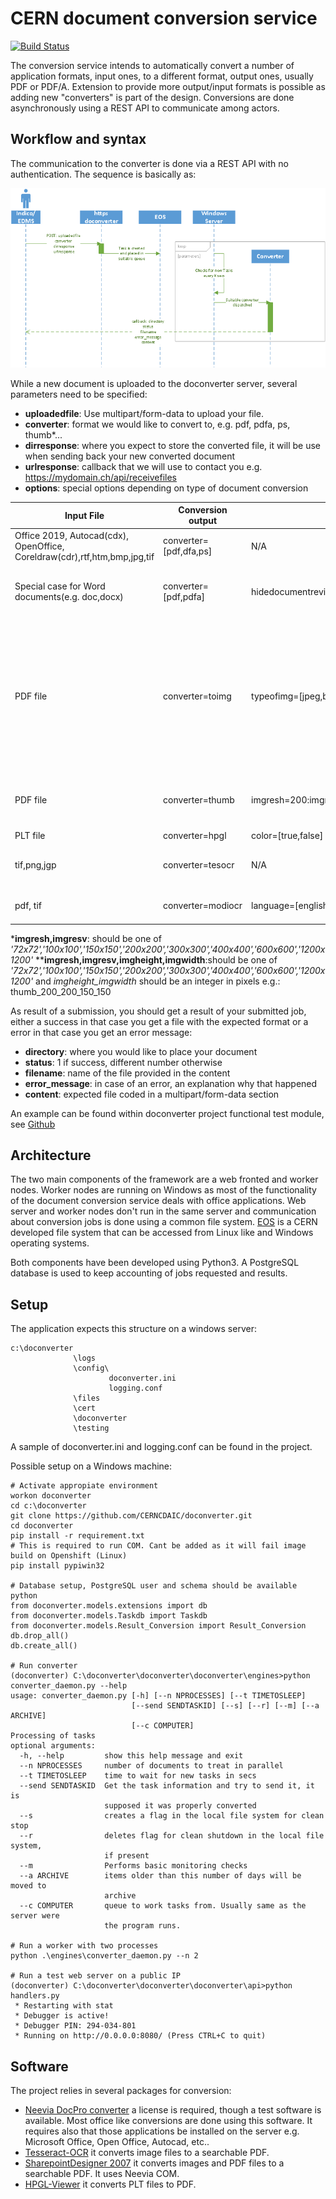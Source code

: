 # CERN document conversion service

[![Build Status](https://travis-ci.com/CERNCDAIC/doconverter.svg?branch=master)](https://travis-ci.com/CERNCDAIC/doconverter)

The conversion service intends to automatically convert a number of application formats, input ones,
to a different format, output ones, usually PDF or PDF/A. Extension to provide more output/input formats is possible as
adding new "converters" is part of the design. Conversions are done asynchronously using a REST API to communicate among
actors.


## Workflow and syntax

The communication to the converter is done via a REST API with no authentication. The sequence is basically as:

![workflow.png](./docs/img/workflow.png)


While a new document is uploaded to the doconverter server, several parameters need to be specified:

- **uploadedfile**: Use multipart/form-data to upload your file.
- **converter**: format we would like to convert to, e.g. pdf, pdfa, ps, thumb*...
- **dirresponse**: where you expect to store the converted file, it will be use when sending back your new converted document
- **urlresponse**: callback that we will use to contact you e.g. https://mydomain.ch/api/receivefiles
- **options**: special options depending on type of document conversion


| Input File | Conversion output | Options | Expected result | Comments |
| -- | -- | -- | -- | -- |
| Office 2019, Autocad(cdx), OpenOffice, Coreldraw(cdr),rtf,htm,bmp,jpg,tif | converter=[pdf,dfa,ps] | N/A | pdf file | N/A |
| Special case for Word documents(e.g. doc,docx) | converter=[pdf,pdfa] | hidedocumentrevisions=[false,true] |pdf file | You may want to have comments visible on your pdf, by default they are not|
| PDF file | converter=toimg | typeofimg=[jpeg,bmp,tiff,png]:imgresh=200:imgresv=200* | zip or tif file | Depending on the format of file chosen a tif file or zip file containing all the numbered pages of the document will be sent back. E.g. original file mypresentation.pdf -> zip: mypresentation.zip or tif: mypresentation.tif |
| PDF file | converter=thumb | imgresh=200:imgresv=200:imgheight=300:imgwidth=300** | png file| if original file was called mydocument.pdf -> mydocument1.png |
| PLT file | converter=hpgl | color=[true,false] | pdf file | N/A |
| tif,png,jgp | converter=tesocr | N/A | pdf searchable file | It uses tesseract-ocr as engine that just support image files |
| pdf, tif | converter=modiocr | language=[english,french] | pdf searchable file | N/A |

***imgresh,imgresv**: should be one of _'72x72','100x100','150x150','200x200','300x300','400x400','600x600','1200x1200'_
****imgresh,imgresv,imgheight,imgwidth**:should be one of _'72x72','100x100','150x150','200x200','300x300','400x400','600x600','1200x1200'_ and _imgheight_imgwidth_ should be an integer in pixels e.g.: thumb_200_200_150_150

As result of a submission, you should get a result of your submitted job, either a success in that case you get a file with the expected format or a error in that case you get an error message:

- **directory**: where you would like to place your document
- **status**: 1 if success, different number otherwise
- **filename**: name of the file provided in the content
- **error_message**: in case of an error, an explanation why that happened
- **content**: expected file coded in a multipart/form-data section

An example can be found within doconverter project functional test module, see [Github](https://github.com/CERNCDAIC/doconverter/blob/master/doconverter/test/www_upload_test.py)

## Architecture

The two main components of the framework are a web fronted and worker nodes. Worker nodes are running on Windows as
most of the functionality of the document conversion service deals with office applications. Web server and worker nodes
don't run in the same server and communication about conversion jobs is done using a common file system.
[EOS](http://eos.web.cern.ch/) is a CERN developed file system that can be accessed from Linux like and Windows
operating systems.

Both components have been developed using Python3.
A PostgreSQL database is used to keep accounting of jobs requested and results.

##
## Setup

The application expects this structure on a windows server:
```
c:\doconverter
              \logs
              \config\
                      doconverter.ini
                      logging.conf
              \files
              \cert
              \doconverter
              \testing
```

A sample of doconverter.ini and logging.conf can be found in the project.

Possible setup on a Windows machine:

```
# Activate appropiate environment
workon doconverter
cd c:\doconverter
git clone https://github.com/CERNCDAIC/doconverter.git
cd doconverter
pip install -r requirement.txt
# This is required to run COM. Cant be added as it will fail image build on Openshift (Linux)
pip install pypiwin32

# Database setup, PostgreSQL user and schema should be available
python
from doconverter.models.extensions import db
from doconverter.models.Taskdb import Taskdb
from doconverter.models.Result_Conversion import Result_Conversion
db.drop_all()
db.create_all()

# Run converter
(doconverter) C:\doconverter\doconverter\doconverter\engines>python converter_daemon.py --help
usage: converter_daemon.py [-h] [--n NPROCESSES] [--t TIMETOSLEEP]
                           [--send SENDTASKID] [--s] [--r] [--m] [--a ARCHIVE]
                           [--c COMPUTER]
Processing of tasks
optional arguments:
  -h, --help         show this help message and exit
  --n NPROCESSES     number of documents to treat in parallel
  --t TIMETOSLEEP    time to wait for new tasks in secs
  --send SENDTASKID  Get the task information and try to send it, it is
                     supposed it was properly converted
  --s                creates a flag in the local file system for clean stop
  --r                deletes flag for clean shutdown in the local file system,
                     if present
  --m                Performs basic monitoring checks
  --a ARCHIVE        items older than this number of days will be moved to
                     archive
  --c COMPUTER       queue to work tasks from. Usually same as the server were
                     the program runs.

# Run a worker with two processes
python .\engines\converter_daemon.py --n 2

# Run a test web server on a public IP
(doconverter) C:\doconverter\doconverter\doconverter\api>python handlers.py
 * Restarting with stat
 * Debugger is active!
 * Debugger PIN: 294-034-801
 * Running on http://0.0.0.0:8080/ (Press CTRL+C to quit)

```

## Software

The project relies in several packages for conversion:
  - [Neevia DocPro converter](https://neevia.com/) a license is required, though a test software is available. Most
  office like conversions are done using this software. It requires also that those applications be installed on the
  server e.g. Microsoft Office, Open Office, Autocad, etc..
  - [Tesseract-OCR](https://github.com/tesseract-ocr/tesseract) it converts image files to a searchable PDF.
  - [SharepointDesigner 2007](https://www.microsoft.com/en-us/download/details.aspx?displaylang=en&id=21581) it converts
   images and PDF files to a searchable PDF. It uses Neevia COM.
  - [HPGL-Viewer](http://service-hpglview.web.cern.ch/service-hpglview/) it converts PLT files to PDF.

